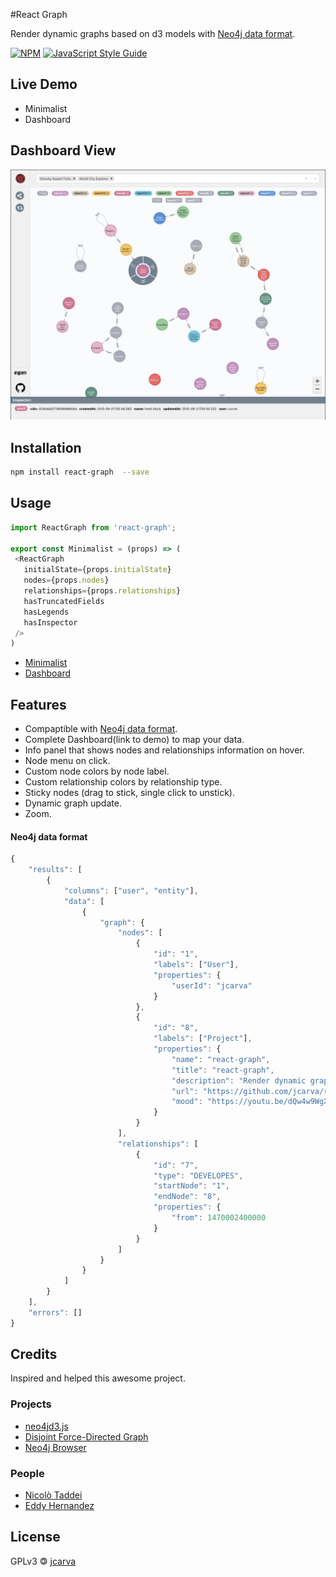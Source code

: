 <!---![node](./media/react-graph.png) -->
#React Graph

Render dynamic graphs based on d3 models with [Neo4j data format](#neo4j-data-format).

[![NPM](https://img.shields.io/npm/v/react-graph.svg)](https://www.npmjs.com/package/react-graph) [![JavaScript Style Guide](https://img.shields.io/badge/code_style-standard-brightgreen.svg)](https://standardjs.com)

## Live Demo
 - Minimalist
 - Dashboard
 
 ## Dashboard View
![node](./media/screenshot.png)

## Installation

```bash
npm install react-graph  --save
```

## Usage

```js
import ReactGraph from 'react-graph';

export const Minimalist = (props) => (
 <ReactGraph
   initialState={props.initialState}
   nodes={props.nodes}
   relationships={props.relationships}
   hasTruncatedFields
   hasLegends
   hasInspector
 />
)
```
 - [Minimalist](https://github.com/jcarva/react-graph/tree/main/example/src/Minimalist.tsx)
 - [Dashboard](https://github.com/jcarva/react-graph/tree/main/example/src/Dashboard.tsx) 

## Features

* Compaptible with [Neo4j data format](#neo4j-data-format).
* Complete Dashboard(link to demo) to map your data.
* Info panel that shows nodes and relationships information on hover.
* Node menu on click.
* Custom node colors by node label. 
* Custom relationship colors by relationship type.
* Sticky nodes (drag to stick, single click to unstick).
* Dynamic graph update.   
* Zoom.
 
#### Neo4j data format
```js
{
    "results": [
        {
            "columns": ["user", "entity"],
            "data": [
                {
                    "graph": {
                        "nodes": [
                            {
                                "id": "1",
                                "labels": ["User"],
                                "properties": {
                                    "userId": "jcarva"
                                }
                            },
                            {
                                "id": "8",
                                "labels": ["Project"],
                                "properties": {
                                    "name": "react-graph",
                                    "title": "react-graph",
                                    "description": "Render dynamic graphs based on d3 models with Neo4j data format.",
                                    "url": "https://github.com/jcarva/react-graph",
                                    "mood": "https://youtu.be/dQw4w9WgXcQ"
                                }
                            }
                        ],
                        "relationships": [
                            {
                                "id": "7",
                                "type": "DEVELOPES",
                                "startNode": "1",
                                "endNode": "8",
                                "properties": {
                                    "from": 1470002400000
                                }
                            }
                        ]
                    }
                }
            ]
        }
    ],
    "errors": []
}
```
## Credits
Inspired and helped this awesome project.

### Projects
  - [neo4jd3.js](https://github.com/eisman/neo4jd3)
  - [Disjoint Force-Directed Graph](https://observablehq.com/@d3/disjoint-force-directed-graph)
  - [Neo4j Browser](https://github.com/taddei)
  
### People
  - [Nicolò Taddei](https://github.com/taddei)
  - [Eddy Hernandez](https://github.com/eddywashere)

## License

GPLv3 &#127279; [jcarva](https://github.com/jcarva/react-graph/blob/main/LICENSE)
